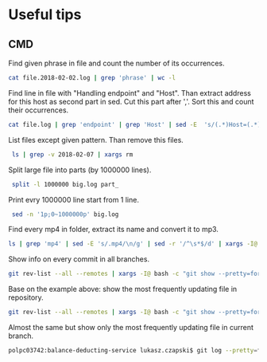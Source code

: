 # Useful tips

## CMD
Find given phrase in file and count the number of its occurrences.

```bash
cat file.2018-02-02.log | grep 'phrase' | wc -l
```

Find line in file with "Handling endpoint" and "Host". Than extract address for this host as second part in sed. Cut this part after ','. Sort this and count their occurrences.
```bash
cat file.log | grep 'endpoint' | grep 'Host' | sed -E  's/(.*)Host=(.*)/\2/' | cut -d',' -f1 | sort | uniq -c
```

List files except given pattern. Than remove this files. 
```bash
 ls | grep -v 2018-02-07 | xargs rm
```

Split large file into parts (by 1000000 lines). 
```bash
 split -l 1000000 big.log part_
```

Print evry 1000000 line start from 1 line. 
```bash
 sed -n '1p;0~1000000p' big.log 
```

Find every mp4 in folder, extract its name and convert it to mp3. 
```bash
ls | grep 'mp4' | sed -E 's/.mp4/\n/g' | sed -r '/^\s*$/d' | xargs -I@ bash -c "ffmpeg -i '@.mp4' -vn -acodec libmp3lame -ac 2 -ab 160k -ar 48000 '@.mp3'"
```

Show info on every commit in all branches. 
```bash
git rev-list --all --remotes | xargs -I@ bash -c "git show --pretty=format:'#%h %ae (%cD) %s'  --name-status @"
```

Base on the example above: show the most frequently updating file in repository. 
```bash
git rev-list --all --remotes | xargs -I@ bash -c "git show --pretty=format:''  --name-status @" | sort | uniq -c | sort -r | head -n 10
```

Almost the same but show only the most frequently updating file in current branch.
```bash
polpc03742:balance-deducting-service lukasz.czapski$ git log --pretty=format:%H --no-patch | xargs -I@ bash -c "git show --pretty=format:''  --name-status @" | sort | uniq -c | sort -r | head -n 10
```

